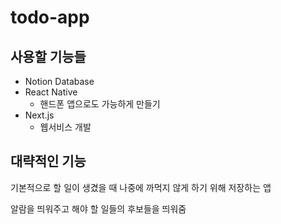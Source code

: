 # todo-app

## 사용할 기능들

- Notion Database
- React Native
    - 핸드폰 앱으로도 가능하게 만들기
- Next.js
    - 웹서비스 개발

## 대략적인 기능

기본적으로 할 일이 생겼을 때 나중에 까먹지 않게 하기 위해 저장하는 앱

알람을 띄워주고 해야 할 일들의 후보들을 띄워줌